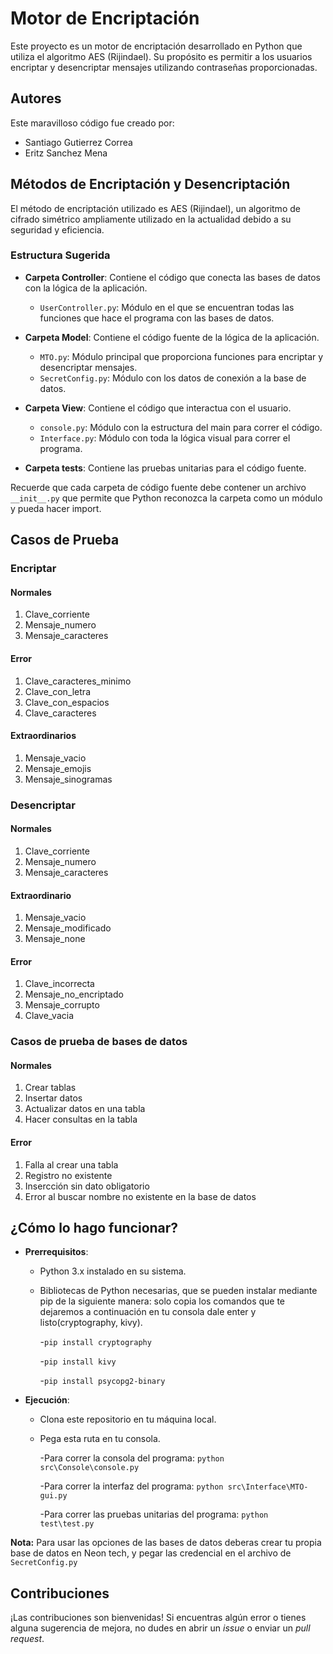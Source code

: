 # Motor de Encriptación

Este proyecto es un motor de encriptación desarrollado en Python que utiliza el algoritmo AES (Rijindael). Su propósito es permitir a los usuarios encriptar y desencriptar mensajes utilizando contraseñas proporcionadas.

## Autores

Este maravilloso código fue creado por:

- Santiago Gutierrez Correa
- Eritz Sanchez Mena

## Métodos de Encriptación y Desencriptación

El método de encriptación utilizado es AES (Rijindael), un algoritmo de cifrado simétrico ampliamente utilizado en la actualidad debido a su seguridad y eficiencia.


### Estructura Sugerida

- **Carpeta Controller**: Contiene el código que conecta las bases de datos con la lógica de la aplicación.
  - `UserController.py`: Módulo en el que se encuentran todas las funciones que hace el programa con las bases de datos.

- **Carpeta Model**: Contiene el código fuente de la lógica de la aplicación.
  - `MTO.py`: Módulo principal que proporciona funciones para encriptar y desencriptar mensajes.
  - `SecretConfig.py`: Módulo con los datos de conexión a la base de datos.

- **Carpeta View**: Contiene el código que interactua con el usuario.
  - `console.py`: Módulo con la estructura del main para correr el código.
  - `Interface.py`: Módulo con toda la lógica visual para correr el programa.

- **Carpeta tests**: Contiene las pruebas unitarias para el código fuente.

Recuerde que cada carpeta de código fuente debe contener un archivo `__init__.py` que permite que Python reconozca la carpeta como un módulo y pueda hacer import.

## Casos de Prueba

### Encriptar

#### Normales
1. Clave_corriente
2. Mensaje_numero
3. Mensaje_caracteres

#### Error
1. Clave_caracteres_minimo
2. Clave_con_letra
3. Clave_con_espacios
4. Clave_caracteres

#### Extraordinarios
1. Mensaje_vacio
2. Mensaje_emojis
3. Mensaje_sinogramas

### Desencriptar

#### Normales
1. Clave_corriente
2. Mensaje_numero
3. Mensaje_caracteres

#### Extraordinario
1. Mensaje_vacio
2. Mensaje_modificado
3. Mensaje_none

#### Error
1. Clave_incorrecta
2. Mensaje_no_encriptado
3. Mensaje_corrupto
4. Clave_vacia

### Casos de prueba de bases de datos

#### Normales
1. Crear tablas
2. Insertar datos
3. Actualizar datos en una tabla
4. Hacer consultas en la tabla

#### Error
1. Falla al crear una tabla
2. Registro no existente
3. Insercción sin dato obligatorio
4. Error al buscar nombre no existente en la base de datos

## ¿Cómo lo hago funcionar?

- **Prerrequisitos**: 
  - Python 3.x instalado en su sistema.
  - Bibliotecas de Python necesarias, que se pueden instalar mediante pip de la siguiente manera: solo copia los comandos que te dejaremos a continuación en tu consola dale enter y listo(cryptography, kivy).
    
    -`pip install cryptography`
    
    -`pip install kivy`

    -`pip install psycopg2-binary`


- **Ejecución**: 
  - Clona este repositorio en tu máquina local.
  - Pega esta ruta en tu consola.
  
     -Para correr la consola del programa: `python src\Console\console.py`
    
     -Para correr la interfaz del programa: `python src\Interface\MTO-gui.py`

      -Para correr las pruebas unitarias del programa: `python test\test.py`
  
**Nota:** Para usar las opciones de las bases de datos deberas crear tu propia base de datos en Neon tech, y pegar las credencial en el archivo de `SecretConfig.py`

## Contribuciones

¡Las contribuciones son bienvenidas! Si encuentras algún error o tienes alguna sugerencia de mejora, no dudes en abrir un *issue* o enviar un *pull request*.

